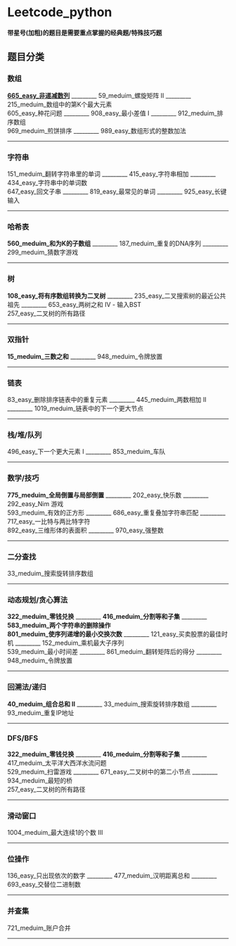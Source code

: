 # Leetcode_python

**带星号(加粗)的题目是需要重点掌握的经典题/特殊技巧题**

## 题目分类

### 数组    

**[665_easy_非递减数列](/665_easy_非递减数列.md)** _________ 59_meduim_螺旋矩阵 II _________ 215_meduim_数组中的第K个最大元素   
605_easy_种花问题 _________ 908_easy_最小差值 I _________ 912_meduim_排序数组  
969_meduim_煎饼排序 _________ 989_easy_数组形式的整数加法

***

### 字符串  

151_meduim_翻转字符串里的单词 _________ 415_easy_字符串相加 _________ 434_easy_字符串中的单词数  
647_easy_回文子串 _________ 819_easy_最常见的单词 _________ 925_easy_长键输入

***

### 哈希表  

**560_meduim_和为K的子数组** _________ 187_meduim_重复的DNA序列 _________ 299_meduim_猜数字游戏  

***

### 树  

**108_easy_将有序数组转换为二叉树** _________ 235_easy_二叉搜索树的最近公共祖先 _________ 653_easy_两树之和 IV - 输入BST  
257_easy_二叉树的所有路径

*** 

### 双指针  

**15_meduim_三数之和** _________ 948_meduim_令牌放置

***

### 链表  

83_easy_删除排序链表中的重复元素 _________ 445_meduim_两数相加 II _________ 1019_meduim_链表中的下一个更大节点

***

### 栈/堆/队列  

496_easy_下一个更大元素 I _________ 853_meduim_车队

***

### 数学/技巧  

**775_meduim_全局倒置与局部倒置** _________ 202_easy_快乐数 _________ 292_easy_Nim 游戏  
593_meduim_有效的正方形 _________ 686_easy_重复叠加字符串匹配 _________ 717_easy_一比特与两比特字符  
892_easy_三维形体的表面积 _________ 970_easy_强整数

***

### 二分查找  

33_meduim_搜索旋转排序数组

***

### 动态规划/贪心算法    

**322_meduim_零钱兑换** _________ **416_meduim_分割等和子集** _________ **583_meduim_两个字符串的删除操作**  
**801_meduim_使序列递增的最小交换次数** _________ 121_easy_买卖股票的最佳时机 _________ 152_meduim_乘机最大子序列  
539_meduim_最小时间差 _________ 861_meduim_翻转矩阵后的得分 _________ 948_meduim_令牌放置

*** 

### 回溯法/递归  

**40_meduim_组合总和 II** _________ 33_meduim_搜索旋转排序数组 _________ 93_meduim_重复IP地址

***

### DFS/BFS  

**322_meduim_零钱兑换** _________ **416_meduim_分割等和子集** _________ 417_meduim_太平洋大西洋水流问题  
529_meduim_扫雷游戏 _________ 671_easy_二叉树中的第二小节点 _________ 934_meduim_最短的桥  
257_easy_二叉树的所有路径  

***

### 滑动窗口

1004_meduim_最大连续1的个数 III

***

### 位操作

136_easy_只出现依次的数字 _________ 477_meduim_汉明距离总和 _________ 693_easy_交替位二进制数

***

### 并查集

721_meduim_账户合并

***


